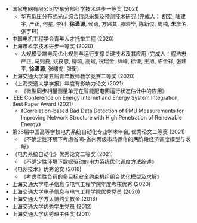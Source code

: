 
* 国家电网有限公司华东分部科学技术进步一等奖 (2021)
  * 华东低压分布式光伏综合信息采集及预测技术研究 (完成人： 胡宏, 陆建宇, 严正, 何星, 李科, **徐潇源**, 侯勇, 方兴其, 滕晓毕, 陈新仪, 周楠, 朱彦名, 张宇轩)
* 中国电机工程学会青年人才托举工程 (2020)
* 上海市科学技术进步一等奖 (2020)
  * 大规模受端电网优化规划与运行支撑关键技术及其应用 (完成人：程浩忠, 严正, 马则良, 姚良忠, 柳璐, 高斌, 祝瑞金, 薛峰, 徐谦, 王旭, 陈金祥, 张建平, **徐潇源**, 张啸虎, 张衡)
* 上海交通大学第五届青年教师教学竞赛二等奖 (2020)
* 《上海交通大学学报》年度有影响力论文 (2021)
  * 《微型同步相量测量单元在智能配电网运行状态估计中的应用》
* IEEE Conference on Energy Internet and Energy System Integration, Best Paper Award (2021)
  * 《Correlation-based Bad Data Detection of PMU Measurements for Improving Network Structure with High Penetration of Renewable Energy》
* 第36届中国高等学校电力系统自动化专业学术年会, 优秀论文二等奖 (2021)
  * 《不确定性环境下考虑省间-省内两级市场运作的两阶段经济调度模型与求解》
* 《电力系统自动化》优秀论文二等奖 (2021)
  * 《不确定性环境下数据驱动的电力系统优化调度方法综述》
* 《电网技术》优秀论文 (2018)
  * 《考虑柔性负荷的多目标安全约束机组组合优化模型及求解》
* 上海交通大学电子信息与电气工程学院年度考核优秀 (2020)
* 上海交通大学电子信息与电气工程学院优秀党员 (2020)
* 上海交通大学方太博约奖教金 (2018)
* 上海交通大学优秀学生党员 (2012)
* 上海交通大学优秀班主任奖 (2011)
